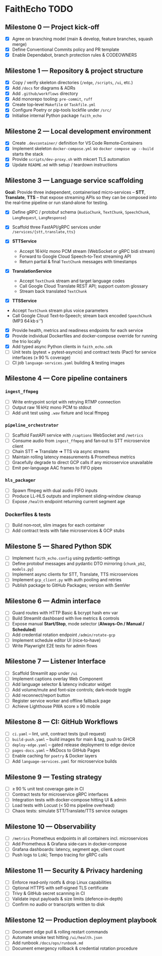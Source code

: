 # FaithEcho TODO

## Milestone 0 — Project kick‑off

- [x] Agree on branching model (main & develop, feature branches, squash merge)
- [x] Define Conventional Commits policy and PR template
- [x] Enable Dependabot, branch protection rules & CODEOWNERS

## Milestone 1 — Repository & project structure

- [x] Copy / verify skeleton directories (`/edge`, `/scripts`, `/ui`, etc.)
- [x] Add `/docs` for diagrams & ADRs
- [x] Add `.github/workflows` directory
- [x] Add monorepo tooling: `pre‑commit`, `ruff`
- [x] Create top‑level `Makefile` or `Taskfile.yml`
- [x] Configure Poetry or pip‑tools lockfile under `/src/`
- [x] Initialise internal Python package `faith_echo`

## Milestone 2 — Local development environment

- [x] Create `.devcontainer/` definition for VS Code Remote‑Containers
- [x] Implement skeleton `docker-compose.yml` so `docker compose up --build` starts the stack
- [x] Provide `scripts/dev‑proxy.sh` with mkcert TLS automation
- [x] Update `README.md` with setup / teardown instructions

## Milestone 3 — Language service scaffolding

**Goal:** Provide three independent, containerised micro‑services – **STT**, **Translate**, **TTS** – that expose streaming APIs so they can be composed into the real‑time pipeline or run stand‑alone for testing.

- [x] Define gRPC / protobuf schema (`AudioChunk`, `TextChunk`, `SpeechChunk`, `LangRequest`, `LangResponse`)
- [x] Scaffold three FastAPI/gRPC services under `/services/{stt,translate,tts}`
- [x] **STTService**

  * Accept 16 kHz mono PCM stream (WebSocket or gRPC bidi stream)
  * Forward to Google Cloud Speech‑to‑Text streaming API
  * Return partial & final `TextChunk` messages with timestamps
- [x] **TranslationService**

  * Accept `TextChunk` stream and target language codes
  * Call Google Cloud Translate REST API; support custom glossary
  * Stream back translated `TextChunk`
 - [x] **TTSService**

  * Accept `TextChunk` stream plus voice parameters
  * Call Google Cloud Text‑to‑Speech; stream back encoded `SpeechChunk` (MP3 64 kb s⁻¹)
- [x] Provide health, metrics and readiness endpoints for each service
- [x] Provide individual Dockerfiles and docker‑compose override for running the trio locally
 - [x] Add typed async Python clients in `faith_echo.sdk`
- [ ] Unit tests (pytest + pytest‑asyncio) and contract tests (Pact) for service interfaces (≥ 90 % coverage)
- [ ] CI job `language‑services.yaml` building & testing images

## Milestone 4 — Core pipeline containers

### `ingest_ffmpeg`

- [ ] Write entrypoint script with retrying RTMP connection
- [ ] Output raw 16 kHz mono PCM to stdout
- [ ] Add unit test using `.wav` fixture and local ffmpeg

### `pipeline_orchestrator`

- [ ] Scaffold FastAPI service with `/captions` WebSocket and `/metrics`
- [ ] Consume audio from `ingest_ffmpeg` and fan‑out to STT microservice client
- [ ] Chain STT ➔ Translate ➔ TTS via async streams
- [ ] Maintain rolling latency measurements & Prometheus metrics
- [ ] Gracefully degrade to direct GCP calls if any microservice unavailable
- [ ] Emit per‑language AAC frames to FIFO pipes

### `hls_packager`

- [ ] Spawn ffmpeg with dual audio FIFO inputs
- [ ] Produce LL‑HLS outputs and implement sliding‑window cleanup
- [ ] Expose `/health` endpoint returning current segment age

### Dockerfiles & tests

- [ ] Build non‑root, slim images for each container
- [ ] Add contract tests with fake microservices & GCP stubs

## Milestone 5 — Shared Python SDK

- [ ] Implement `faith_echo.config` using pydantic-settings
- [ ] Define protobuf messages and pydantic DTO mirroring (`chunk_pb2`, `models.py`)
- [ ] Implement async clients for STT, Translate, TTS microservices
- [ ] Implement `gcp_client.py` with auth pooling and retries
- [ ] Publish package to GitHub Packages; version with SemVer

## Milestone 6 — Admin interface

- [ ] Guard routes with HTTP Basic & bcrypt hash env var
- [ ] Build Streamlit dashboard with live metrics & controls
- [ ] Expose manual **Start/Stop**, mode selector (**Always‑On / Manual / Scheduled**)
- [ ] Add credential rotation endpoint `/admin/rotate-gcp`
- [ ] Implement schedule editor UI (nice‑to‑have)
- [ ] Write Playwright E2E tests for admin flows

## Milestone 7 — Listener Interface

- [ ] Scaffold Streamlit app under `/ui`
- [ ] Implement captions overlay Web Component
- [ ] Add language selector & latency indicator widget
- [ ] Add volume/mute and font‑size controls; dark‑mode toggle
- [ ] Add reconnect/report button
- [ ] Register service worker and offline fallback page
- [ ] Achieve Lighthouse PWA score ≥ 90 mobile

## Milestone 8 — CI: GitHub Workflows

- [ ] `ci.yaml` – lint, unit, contract tests (pull request)
- [ ] `build‑push.yaml` – build images for main & tag, push to GHCR
- [ ] `deploy‑edge.yaml` – gated release deployment to edge device
- [ ] `pages‑docs.yaml` – MkDocs to GitHub Pages
- [ ] Enable caching for `poetry` & Docker layers
- [ ] Add `language‑services.yaml` for microservice builds

## Milestone 9 — Testing strategy

- [ ] ≥ 90 % unit test coverage gate in CI
- [ ] Contract tests for microservice gRPC interfaces
- [ ] Integration tests with docker‑compose hitting UI & admin
- [ ] Load tests with Locust (< 50 ms pipeline overhead)
- [ ] Chaos tests: simulate STT/Translate/TTS service outages

## Milestone 10 — Observability

- [ ] `/metrics` Prometheus endpoints in all containers incl. microservices
- [ ] Add Prometheus & Grafana side‑cars in docker‑compose
- [ ] Grafana dashboards: latency, segment age, client count
- [ ] Push logs to Loki; Tempo tracing for gRPC calls

## Milestone 11 — Security & Privacy hardening

- [ ] Enforce read‑only rootfs & drop Linux capabilities
- [ ] Optional HTTPS with self‑signed TLS certificate
- [ ] Trivy & GitHub secret scanning in CI
- [ ] Validate input payloads & size limits (defence‑in‑depth)
- [ ] Confirm no audio or transcripts written to disk

## Milestone 12 — Production deployment playbook

- [ ] Document edge pull & rolling restart commands
- [ ] Automate smoke test hitting `/ui/health.json`
- [ ] Add runbook `/docs/ops/runbook.md`
- [ ] Document emergency rollback & credential rotation procedure

